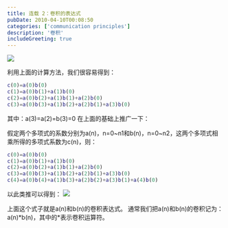```yaml
---
title: 连载 2：卷积的表达式
pubDate: 2010-04-10T00:08:50
categories: ['communication principles']
description: '卷积'
includeGreeting: true
---
```




![](https://img2.imgtp.com/2024/04/25/NFvzBPcy.jpg)

利用上面的计算方法，我们很容易得到：
```matlab
c(0)=a(0)b(0)
c(1)=a(0)b(1)+a(1)b(0)
c(2)=a(0)b(2)+a(1)b(1)+a(2)b(0)
c(3)=a(0)b(3)+a(1)b(2)+a(2)b(1)+a(3)b(0)
```
其中：a(3)=a(2)=b(3)=0
在上面的基础上推广一下：

假定两个多项式的系数分别为a(n)，n=0\~n1和b(n)，n=0\~n2，这两个多项式相乘所得的多项式系数为c(n)，则：
```matlab
c(0)=a(0)b(0)
c(1)=a(0)b(1)+a(1)b(0)
c(2)=a(0)b(2)+a(1)b(1)+a(2)b(0)
c(3)=a(0)b(3)+a(1)b(2)+a(2)b(1)+a(3)b(0)
c(4)=a(0)b(4)+a(1)b(3)+a(2)b(2)+a(3)b(1)+a(4)b(0)
```
以此类推可以得到：
![](https://img2.imgtp.com/2024/04/25/zWp2202w.jpg)

上面这个式子就是a(n)和b(n)的卷积表达式。
通常我们把a(n)和b(n)的卷积记为：a(n)\*b(n)，其中的\*表示卷积运算符。